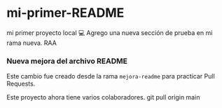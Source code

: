 # mi-primer-README

mi primer proyecto local 💻
Agrego una nueva sección de prueba en mi rama nueva.
RAA

### Nueva mejora del archivo README

Este cambio fue creado desde la rama `mejora-readme` para practicar Pull Requests.

Este proyecto ahora tiene varios colaboradores.
git pull origin main
